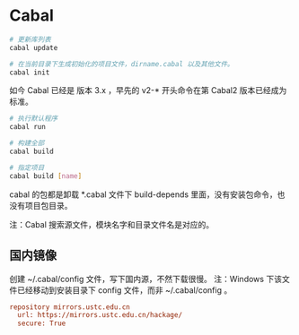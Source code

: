 # Cabal

```bash
# 更新库列表
cabal update

# 在当前目录下生成初始化的项目文件，dirname.cabal 以及其他文件。
cabal init
```

如今 Cabal 已经是 版本 3.x ，早先的 v2-* 开头命令在第 Cabal2 版本已经成为标准。

```bash
# 执行默认程序
cabal run

# 构建全部
cabal build

# 指定项目
cabal build [name]
```

cabal 的包都是卸载 *.cabal 文件下 build-depends 里面，没有安装包命令，也没有项目包目录。

注：Cabal 搜索源文件，模块名字和目录文件名是对应的。

## 国内镜像

创建 ~/.cabal/config 文件，写下国内源，不然下载很慢。
注：Windows 下该文件已经移动到安装目录下 config 文件，而非 ~/.cabal/config 。
```ini
repository mirrors.ustc.edu.cn
  url: https://mirrors.ustc.edu.cn/hackage/
  secure: True
```
